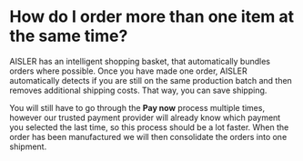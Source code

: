 <!-- --- title: Submitting orders: Ordering multiple items at the same time -->
# How do I order more than one item at the same time?
AISLER has an intelligent shopping basket, that automatically bundles orders where possible. Once you have made one order, AISLER automatically detects if you are still on the same production batch and then removes additional shipping costs. That way, you can save shipping. 

You will still have to go through the **Pay now** process multiple times, however our trusted payment provider will already know which payment you selected the last time, so this process should be a lot faster. When the order has been manufactured we will then consolidate the orders into one shipment. 
